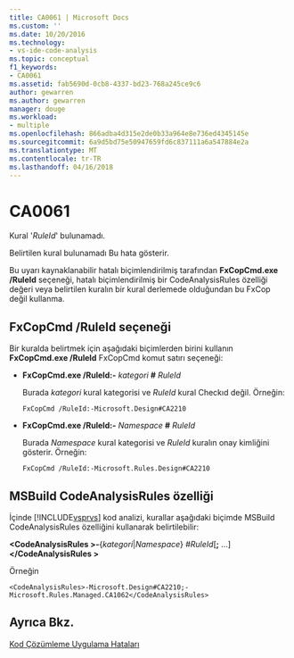 ```yaml
---
title: CA0061 | Microsoft Docs
ms.custom: ''
ms.date: 10/20/2016
ms.technology:
- vs-ide-code-analysis
ms.topic: conceptual
f1_keywords:
- CA0061
ms.assetid: fab5690d-0cb8-4337-bd23-768a245ce9c6
author: gewarren
ms.author: gewarren
manager: douge
ms.workload:
- multiple
ms.openlocfilehash: 866adba4d315e2de0b33a964e8e736ed4345145e
ms.sourcegitcommit: 6a9d5bd75e50947659fd6c837111a6a547884e2a
ms.translationtype: MT
ms.contentlocale: tr-TR
ms.lasthandoff: 04/16/2018
---
```

# <a name="ca0061"></a>CA0061
Kural '*RuleId*' bulunamadı.  
  
 Belirtilen kural bulunamadı Bu hata gösterir.  
  
 Bu uyarı kaynaklanabilir hatalı biçimlendirilmiş tarafından **FxCopCmd.exe /RuleId** seçeneği, hatalı biçimlendirilmiş bir CodeAnalysisRules özelliği değeri veya belirtilen kuralın bir kural derlemede olduğundan bu FxCop değil kullanma.  
  
## <a name="fxcopcmd-ruleid-option"></a>FxCopCmd /RuleId seçeneği  
 Bir kuralda belirtmek için aşağıdaki biçimlerden birini kullanın **FxCopCmd.exe /RuleId** FxCopCmd komut satırı seçeneği:  
  
-   **FxCopCmd.exe /RuleId:-** *kategori* **#** *RuleId*  
  
     Burada *kategori* kural kategorisi ve *RuleId* kural Checkıd değil. Örneğin:  
  
    ```  
    FxCopCmd /RuleId:-Microsoft.Design#CA2210  
    ```  
  
-   **FxCopCmd.exe /RuleId:-** *Namespace* **#** *RuleId*  
  
     Burada *Namespace* kural kategorisi ve *RuleId* kuralın onay kimliğini gösterir. Örneğin:  
  
    ```  
    FxCopCmd /RuleId:-Microsoft.Rules.Design#CA2210  
    ```  
  
## <a name="msbuild-codeanalysisrules-property"></a>MSBuild CodeAnalysisRules özelliği  
 İçinde [!INCLUDE[vsprvs](../code-quality/includes/vsprvs_md.md)] kod analizi, kurallar aşağıdaki biçimde MSBuild CodeAnalysisRules özelliğini kullanarak belirtilebilir:  
  
 **\<CodeAnalysisRules >-**{*kategori*&#124;*Namespace*} #*RuleId*[**;** ...]  **\</CodeAnalysisRules >**  
  
 Örneğin  
  
```  
<CodeAnalysisRules>-Microsoft.Design#CA2210;-Microsoft.Rules.Managed.CA1062</CodeAnalysisRules>  
```  
  
## <a name="see-also"></a>Ayrıca Bkz.  
 [Kod Çözümleme Uygulama Hataları](../code-quality/code-analysis-application-errors.md)   
